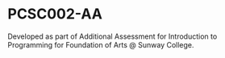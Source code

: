 # PCSC002-AA
Developed as part of Additional Assessment for Introduction to Programming for Foundation of Arts @ Sunway College.
